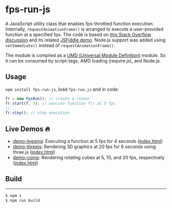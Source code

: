 # fps-run-js

A JavaScript utility class that enables fps-throttled function
execution. Internally, `requestAnimationFrame()` is arranged to execute
a user-provided function at a specified fps. The code is based on
[this Stack Overflow discussion](https://stackoverflow.com/questions/19764018/controlling-fps-with-requestanimationframe/19772220#19772220)
and its related [JSFiddle demo](http://jsfiddle.net/nRpVD/184/). Node.js
support was added using `setImmediate()` instead of `requestAnimationFrame()`.

The module is compiled as a [UMD (Universal Module Definition)](https://github.com/umdjs/umd) module. So it can be consumed
by script-tags, AMD loading (require.js), and Node.js.

## Usage

`npm install fps-run-js`, load `fps-run.js` and in code:

```js
fr = new FpsRun(); // create a runner
fr.start(f, 5); // execute function f() at 5 fps
//...
fr.stop(); // stop execution
```

## Live Demos 🔥

- [demo-logging](https://w3reality.github.io/fps-run-js/examples/demo-logging/):
    Executing a function at 5 fps for 4 seconds
    ([index.html](https://github.com/w3reality/fps-run-js/blob/master/examples/demo-logging/index.html))
- [demo-threejs](https://w3reality.github.io/fps-run-js/examples/demo-threejs/):
    Rendering 3D graphics at 20 fps for 8 seconds using three.js
    ([index.html](https://github.com/w3reality/fps-run-js/blob/master/examples/demo-threejs/index.html))
- [demo-comp](https://w3reality.github.io/fps-run-js/examples/demo-comp/):
    Rendering rotating cubes at 5, 10, and 20 fps, respectively
    ([index.html](https://github.com/w3reality/fps-run-js/blob/master/examples/demo-comp/index.html))

## Build
-----

```js
$ npm i
$ npm run build
```
